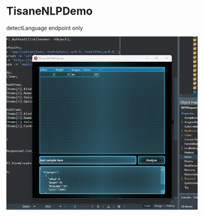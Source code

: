 # TisaneNLPDemo
detectLanguage endpoint only

![](https://github.com/MuminjonGuru/TisaneNLPDemo/blob/main/tisanenlp.png)

